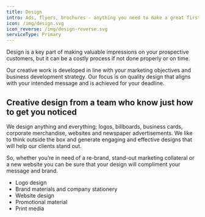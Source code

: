 ```yaml
---
title: Design
intro: Ads, flyers, brochures - anything you need to make a great first impression
icon: /img/design.svg
icon_reverse: /img/design-reverse.svg
serviceType: Primary
---
```


Design is a key part of making valuable impressions on your prospective
customers, but it can be a costly process if not done properly or on time.

Our creative work is developed in line with your marketing objectives and
business development strategy. Our focus is on quality design that aligns with
your intended message and is achieved for your deadline.

## Creative design from a team who know just how to get you noticed

We design anything and everything; logos, billboards, business cards, corporate
merchandise, websites and newspaper advertisements. We like to think outside the
box and generate engaging and effective designs that will help our clients stand
out.

So, whether you’re in need of a re-brand, stand-out marketing collateral or a
new website you can be sure that your design will compliment your message and
brand.

* Logo design
* Brand materials and company stationery
* Website design
* Promotional material
* Print media

